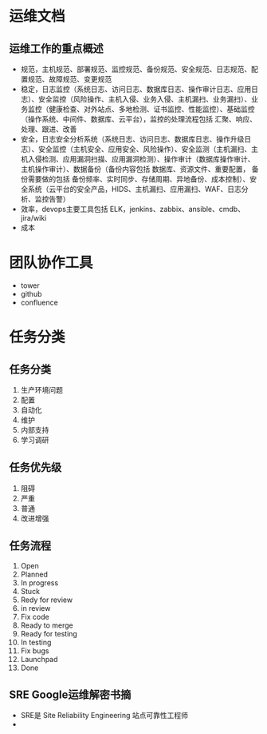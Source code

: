 # 运维文档

## 运维工作的重点概述

* 规范，主机规范、部署规范、监控规范、备份规范、安全规范、日志规范、配置规范、故障规范、变更规范
* 稳定，日志监控（系统日志、访问日志、数据库日志、操作审计日志、应用日志）、安全监控（风险操作、主机入侵、业务入侵、主机漏扫、业务漏扫）、业务监控（健康检查、对外站点、多地检测、证书监控、性能监控）、基础监控（操作系统、中间件、数据库、云平台），监控的处理流程包括 汇聚、响应、处理、跟进、改善
* 安全，日志安全分析系统（系统日志、访问日志、数据库日志、操作升级日志）、安全监控（主机安全、应用安全、风险操作）、安全监测（主机漏扫、主机入侵检测、应用漏洞扫描、应用漏洞检测）、操作审计（数据库操作审计、主机操作审计）、数据备份（备份内容包括 数据库、资源文件、重要配置， 备份需要做的包括 备份频率、实时同步、存储周期、异地备份、成本控制）、安全系统（云平台的安全产品，HIDS、主机漏扫、应用漏扫、WAF、日志分析、监控告警）
* 效率，devops主要工具包括 ELK，jenkins、zabbix、ansible、cmdb、jira/wiki
* 成本


# 团队协作工具
* tower
* github
* confluence

# 任务分类
## 任务分类
1. 生产环境问题
2. 配置
3. 自动化
4. 维护
5. 内部支持
6. 学习调研
## 任务优先级
1. 阻碍
2. 严重
3. 普通
4. 改进增强
## 任务流程
1. Open
2. Planned
3. In progress
4. Stuck
5. Redy for review
6. in review
7. Fix code
8. Ready to merge
9. Ready for testing
10. In testing
11. Fix bugs
12. Launchpad
13. Done

## SRE Google运维解密书摘
* SRE是 Site Reliability Engineering 站点可靠性工程师
* 